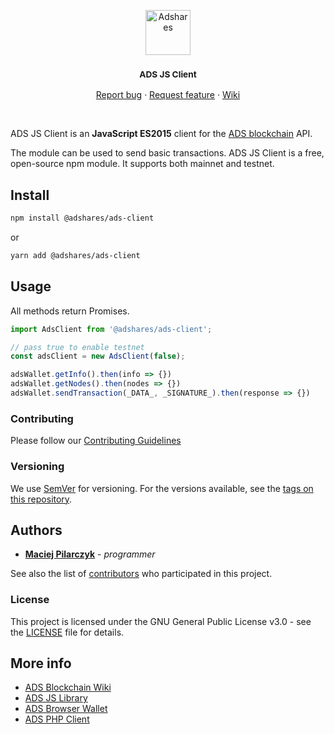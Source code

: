 <p align="center">
  <a href="https://adshares.net/">
    <img src="https://adshares.net/logos/ads.svg" alt="Adshares" width=72 height=72>
  </a>
  <h3 align="center"><small>ADS JS Client</small></h3>
  <p align="center">
    <a href="https://github.com/adshares/ads-js-client/issues/new?template=bug_report.md&labels=Bug">Report bug</a>
    ·
    <a href="https://github.com/adshares/ads-js-client/issues/new?template=feature_request.md&labels=New%20Feature">Request feature</a>
    ·
    <a href="https://github.com/adshares/ads/wiki">Wiki</a>
  </p>
</p>

<br>

ADS JS Client is an **JavaScript ES2015** client for the [ADS blockchain](https://github.com/adshares/ads) API.

The module can be used to send basic transactions. ADS JS Client is a free, open-source npm module. It supports both mainnet and testnet.

## Install

```bash
npm install @adshares/ads-client
```
or
```bash
yarn add @adshares/ads-client
```

## Usage

All methods return Promises.

```js
import AdsClient from '@adshares/ads-client';

// pass true to enable testnet
const adsClient = new AdsClient(false);

adsWallet.getInfo().then(info => {})
adsWallet.getNodes().then(nodes => {})
adsWallet.sendTransaction(_DATA_, _SIGNATURE_).then(response => {})

```

### Contributing

Please follow our [Contributing Guidelines](docs/CONTRIBUTING.md)

### Versioning

We use [SemVer](http://semver.org/) for versioning. For the versions available, see the [tags on this repository](https://github.com/adshares/ads-js-client/tags). 

## Authors

- **[Maciej Pilarczyk](https://github.com/m-pilarczyk)** - _programmer_

See also the list of [contributors](https://github.com/adshares/ads-js-client/contributors) who participated in this project.

### License

This project is licensed under the GNU General Public License v3.0 - see the [LICENSE](LICENSE) file for details.

## More info

- [ADS Blockchain Wiki](https://github.com/adshares/ads/wiki)
- [ADS JS Library](https://github.com/adshares/ads-js)
- [ADS Browser Wallet](https://github.com/adshares/ads-browser-wallet)
- [ADS PHP Client](https://github.com/adshares/ads-php-client)
